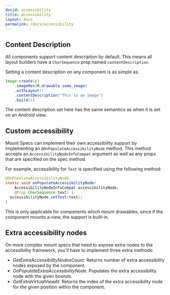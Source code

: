 ```yaml
---
docid: accessibility
title: Accessibility
layout: docs
permalink: /docs/accessibility
---
```


## Content Description

All components support content description by default. This means all layout builders have a `CharSequence` prop named `contentDescription`.

Setting a content description on any component is as simple as:

```java
Image.create(c)
    .imageRes(R.drawable.some_image)
    .withLayout()
    .contentDescription("This is an image")
    .build())
```

The content description set here has the same semantics as when it is set on an Android view. 

## Custom accessibility

Mount Specs can implement their own accessibility support by implementing an `@OnPopulateAccessibilityNode` method. This method accepts an `AccessibilityNodeInfoCompat` argument as well as any props that are specified on the spec method. 

For example, accessibility for `Text` is specified using the following method: 

```java
@OnPopulateAccessibilityNode
static void onPopulateAccessibilityNode(
    AccessibilityNodeInfoCompat accessibilityNode,
    @Prop CharSequence text) {
  accessibilityNode.setText(text);
}
```

This is only applicable for components which mount drawables, since if the component mounts a view, the support is built-in.

## Extra accessibility nodes 

On more complex mount specs that need to expose extra nodes to the accessibility framework, you'll have to implement three extra methods:

- *GetExtraAccessibilityNodesCount*: Returns number of extra accessibility nodes exposed by the component.
- *OnPopulateExtraAccessibilityNode*: Populates the extra accessibility node with the given bounds. 
- *GetExtraVirtualViewAt*: Returns the index of the extra accessibility node for the given position within the component.
